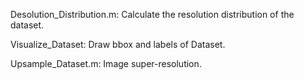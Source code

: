 Desolution_Distribution.m: Calculate the resolution distribution of the dataset.

Visualize_Dataset: Draw bbox and labels of Dataset.

Upsample_Dataset.m: Image super-resolution.
